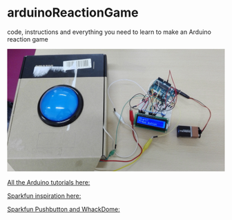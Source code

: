 # arduinoReactionGame
code, instructions and everything you need to learn to make an Arduino reaction game

![guts of the game](https://raw.githubusercontent.com/MsGotschi/arduinoReactionGame/master/IMG_20160622_155316.jpg "hello")

[All the Arduino tutorials here: ](https://www.arduino.cc/en/Tutorial/HomePage)

[Sparkfun inspiration here: ](https://learn.sparkfun.com/tutorials/reaction-timer)

[Sparkfun Pushbutton and WhackDome: ](https://www.sparkfun.com/products/9181)
